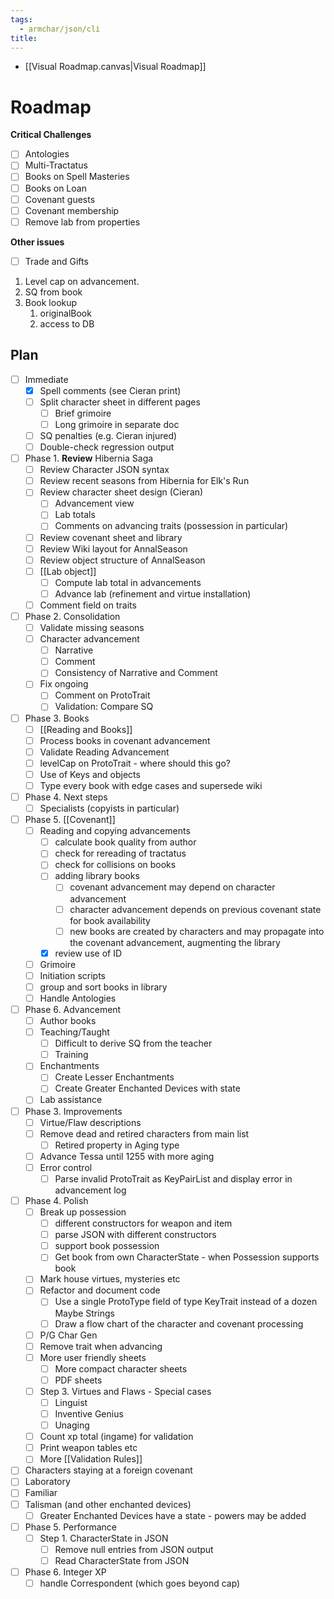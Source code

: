 ```yaml
---
tags:
  - armchar/json/cli
title:
---
```


+ [[Visual Roadmap.canvas|Visual Roadmap]]

# Roadmap

**Critical Challenges**
+ [ ] Antologies
+ [ ] Multi-Tractatus
+ [ ] Books on Spell Masteries
+ [ ] Books on Loan
+ [ ] Covenant guests
+ [ ] Covenant membership
+ [ ] Remove lab from properties

**Other issues**
+ [ ] Trade and Gifts

1. Level cap on  advancement.
2. SQ from book
3. Book lookup
	1. originalBook
	2. access to DB

## Plan

+ [ ] Immediate
	+ [x] Spell comments (see Cieran print)
	+ [ ] Split character sheet in different pages
		+ [ ] Brief grimoire
		+ [ ] Long grimoire in separate doc
	+ [ ] SQ penalties (e.g. Cieran injured)
	+ [ ] Double-check regression output
+ [ ] Phase 1.  **Review** Hibernia Saga
	+ [ ] Review Character JSON syntax
	+ [ ] Review recent seasons from Hibernia  for Elk's Run
	+ [ ] Review character sheet design (Cieran)
		+ [ ] Advancement view
		+ [ ] Lab totals
		+ [ ] Comments on advancing traits (possession in particular)
	+ [ ] Review covenant sheet and library
	+ [ ] Review Wiki layout for AnnalSeason
	+ [ ] Review object structure of AnnalSeason 
	+ [ ] [[Lab object]]
		+ [ ] Compute lab total in advancements
		+ [ ] Advance lab (refinement and virtue installation)
	+ [ ] Comment field on traits
+ [ ] Phase 2. Consolidation
	+ [ ] Validate missing seasons
	+ [ ] Character advancement
		+ [ ] Narrative 
		+ [ ] Comment
		+ [ ] Consistency of Narrative and Comment
	+ [ ] Fix ongoing
		+ [ ] Comment on ProtoTrait
		+ [ ] Validation: Compare SQ
+ [ ] Phase 3. Books
	+ [ ] [[Reading and Books]]
	+ [ ] Process books in covenant advancement
	+ [ ] Validate Reading Advancement
	+ [ ] levelCap on ProtoTrait - where should this go?
	+ [ ] Use of Keys and objects
	+ [ ] Type every book with edge cases and supersede wiki
+ [ ] Phase 4. Next steps
	+ [ ] Specialists (copyists in particular)
+ [ ] Phase 5. [[Covenant]]
	+ [ ] Reading and copying advancements
		+ [ ] calculate book quality from author
		+ [ ] check for rereading of tractatus
		+ [ ] check for collisions on books
		+ [ ] adding library books
			+ [ ] covenant advancement may depend on character advancement
			+ [ ] character advancement depends on previous covenant state for book availability
			+ [ ] new books are created by characters and may propagate into the covenant advancement, augmenting the library
		+ [x] review use of ID
	+ [ ] Grimoire
	+ [ ] Initiation scripts
	+ [ ] group and  sort books in library
	+ [ ] Handle Antologies
+ [ ] Phase 6. Advancement 
	+ [ ] Author books
	+ [ ] Teaching/Taught
		+ [ ] Difficult to derive SQ from the teacher
		+ [ ] Training
	+ [ ] Enchantments
		+ [ ] Create Lesser Enchantments
		+ [ ] Create Greater Enchanted Devices with state
	+ [ ] Lab assistance
+ [ ] Phase 3. Improvements
	+ [ ] Virtue/Flaw descriptions
	+ [ ] Remove dead and retired characters from main list
		+ [ ] Retired property in Aging type
	+ [ ] Advance Tessa until 1255 with more aging
	+ [ ] Error control
		+ [ ] Parse invalid ProtoTrait as KeyPairList and display error in advancement log
+ [ ] Phase 4. Polish
	+ [ ] Break up possession
		+ [ ] different constructors for weapon and item
		+ [ ] parse JSON with different constructors
		+ [ ] support book possession
		+ [ ] Get book from own CharacterState - when Possession supports book
	+ [ ] Mark house virtues, mysteries etc
	+ [ ] Refactor and document code
		+ [ ] Use a single ProtoType field of type KeyTrait instead of a dozen Maybe Strings
		+ [ ] Draw a flow chart of the character and covenant processing
	+ [ ] P/G Char Gen
	+ [ ] Remove trait when advancing
	+ [ ] More user friendly sheets
		+ [ ] More compact character sheets
		+ [ ] PDF sheets
	+ [ ] Step 3. Virtues and Flaws - Special cases
		+ [ ] Linguist
		+ [ ] Inventive Genius
		+ [ ] Unaging
	+ [ ] Count xp total (ingame) for validation
	+ [ ] Print weapon tables etc
	+ [ ] More [[Validation Rules]]
+ [ ] Characters staying at a foreign covenant
+ [ ] Laboratory
+ [ ] Familiar
+ [ ] Talisman (and other enchanted devices)
	+ [ ] Greater Enchanted Devices have a state - powers may be added
+ [ ] Phase 5. Performance
	+ [ ] Step 1.  CharacterState in JSON
		+ [ ] Remove null entries from JSON output
		+ [ ] Read CharacterState from JSON
+ [ ] Phase 6. Integer XP
	+ [ ] handle Correspondent (which goes beyond cap)
